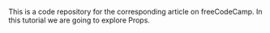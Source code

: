This is a code repository for the corresponding article on freeCodeCamp. In this tutorial we are going to explore Props. 
